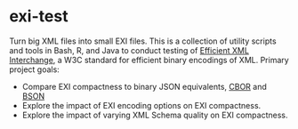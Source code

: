 exi-test
========

Turn big XML files into small EXI files. This is a collection of utility scripts and tools in Bash, R, and Java to conduct testing of [Efficient XML Interchange](http://www.w3.org/XML/EXI/), a W3C standard for efficient binary encodings of XML. Primary project goals:

* Compare EXI compactness to binary JSON equivalents, [CBOR](http://cbor.io/) and [BSON](http://bsonspec.org/)
* Explore the impact of EXI encoding options on EXI compactness.
* Explore the impact of varying XML Schema quality on EXI compactness.




